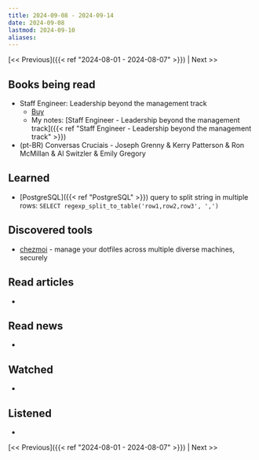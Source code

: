 ```yaml
---
title: 2024-09-08 - 2024-09-14
date: 2024-09-08
lastmod: 2024-09-10
aliases:
---
```


[<< Previous]({{< ref "2024-08-01 - 2024-08-07" >}}) | Next >>

## Books being read
- Staff Engineer: Leadership beyond the management track
	- [Buy](https://staffeng.com/book)
	- My notes: [Staff Engineer - Leadership beyond the management track]({{< ref "Staff Engineer - Leadership beyond the management track" >}})
- (pt-BR) Conversas Cruciais - Joseph Grenny & Kerry Patterson & Ron McMillan &
  Al Switzler & Emily Gregory

## Learned
- [PostgreSQL]({{< ref "PostgreSQL" >}}) query to split string in multiple rows: `SELECT regexp_split_to_table('row1,row2,row3', ',')`

## Discovered tools
- [chezmoi](https://github.com/twpayne/chezmoi) - manage your dotfiles across
  multiple diverse machines, securely

## Read articles
-

## Read news
-

## Watched
-

## Listened
-

[<< Previous]({{< ref "2024-08-01 - 2024-08-07" >}}) | Next >>
